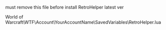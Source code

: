 must remove this file before install RetroHelper latest ver 

World of Warcraft\WTF\Account\YourAccountName\SavedVariables\RetroHelper.lua
